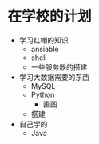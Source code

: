 # 在学校的计划
- 学习红帽的知识
    - ansiable
    - shell
    - 一些服务器的搭建
- 学习大数据需要的东西
    - MySQL
    - Python
        - 画图
    - 搭建
- 自己学的
    - Java
    
